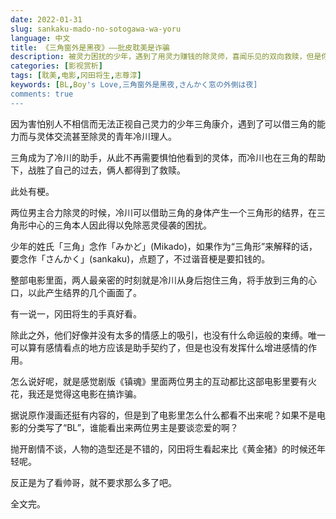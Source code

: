 ```yaml
---
date: 2022-01-31
slug: sankaku-mado-no-sotogawa-wa-yoru
language: 中文
title: 《三角窗外是黑夜》——批皮耽美是诈骗
description: 被灵力困扰的少年，遇到了用灵力赚钱的除灵师，喜闻乐见的双向救赎，但是你要说这是BL电影，那只能是在诈骗了。
categories: [影视赏析]
tags: [耽美,电影,冈田将生,志尊淳]
keywords: [BL,Boy's Love,三角窗外是黑夜,さんかく窓の外側は夜]
comments: true
---
```


因为害怕别人不相信而无法正视自己灵力的少年三角康介，遇到了可以借三角的能力而与灵体交流甚至除灵的青年冷川理人。

三角成为了冷川的助手，从此不再需要惧怕他看到的灵体，而冷川也在三角的帮助下，战胜了自己的过去，俩人都得到了救赎。

此处有梗。

两位男主合力除灵的时候，冷川可以借助三角的身体产生一个三角形的结界，在三角形中心的三角本人因此得以免除恶灵侵袭的困扰。

少年的姓氏「三角」念作「みかど」(Mikado)，如果作为“三角形”来解释的话，要念作「さんかく」(sankaku)，点题了，不过谐音梗是要扣钱的。

整部电影里面，两人最亲密的时刻就是冷川从身后抱住三角，将手放到三角的心口，以此产生结界的几个画面了。

有一说一，冈田将生的手真好看。

除此之外，他们好像并没有太多的情感上的吸引，也没有什么命运般的束缚。唯一可以算有感情看点的地方应该是助手契约了，但是也没有发挥什么增进感情的作用。

怎么说好呢，就是感觉剧版《镇魂》里面两位男主的互动都比这部电影里要有火花，我还是觉得这电影在搞诈骗。

据说原作漫画还挺有内容的，但是到了电影里怎么什么都看不出来呢？如果不是电影的分类写了“BL”，谁能看出来两位男主是要谈恋爱的啊？

抛开剧情不谈，人物的造型还是不错的，冈田将生看起来比《黄金猪》的时候还年轻呢。

反正是为了看帅哥，就不要求那么多了吧。

全文完。
